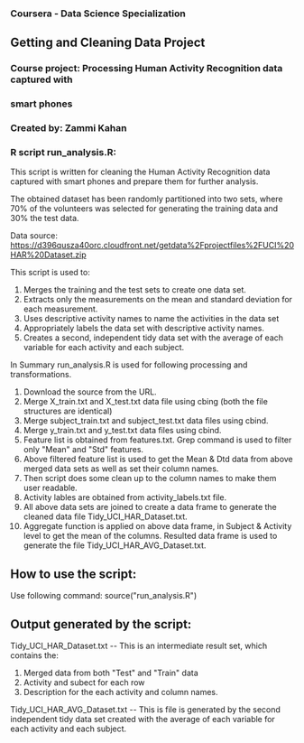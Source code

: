 ### Coursera - Data Science Specialization
## Getting and Cleaning Data Project

### Course project: Processing Human Activity Recognition data captured with
### smart phones
### Created by: Zammi Kahan

### R script run_analysis.R: 

 This script is written for cleaning the Human Activity Recognition data captured with
 smart phones and prepare them for further analysis.

 The obtained dataset has been randomly partitioned into two sets, where 70% of the volunteers 
 was selected for generating the training data and 30% the test data. 

Data source: https://d396qusza40orc.cloudfront.net/getdata%2Fprojectfiles%2FUCI%20HAR%20Dataset.zip

This script is used to:
1. Merges the training and the test sets to create one data set.
2. Extracts only the measurements on the mean and standard deviation for each measurement. 
3. Uses descriptive activity names to name the activities in the data set
4. Appropriately labels the data set with descriptive activity names. 
5. Creates a second, independent tidy data set with the average of each variable for each activity and 
   each subject.

In Summary run_analysis.R is used for following processing and transformations.
1. Download the source from the URL.
2. Merge X_train.txt and X_test.txt data file using cbing (both the file structures are identical)
3. Merge subject_train.txt and subject_test.txt data files using cbind.
4. Merge y_train.txt and y_test.txt data files using cbind.
5. Feature list is obtained from features.txt. Grep command is used to filter only "Mean" and "Std" features.
6. Above filtered feature list is used to get the Mean & Dtd data from above merged data sets as well as set their column names.
7. Then script does some clean up to the column names to make them user readable.
8. Activity lables are obtained from activity_labels.txt file.
9. All above data sets are joined to create a data frame to generate the cleaned data file Tidy_UCI_HAR_Dataset.txt.
10. Aggregate function is applied on above data frame, in Subject & Activity level to get the mean of the columns. Resulted data frame is used to generate the file Tidy_UCI_HAR_AVG_Dataset.txt.


How to use the script:
----------------------
Use following command: source("run_analysis.R")


Output generated by the script:
-------------------------------
Tidy_UCI_HAR_Dataset.txt -- 
This is an intermediate result set, which contains the:
1. Merged data from both "Test" and "Train" data
2. Activity and subect for each row
3. Description for the each activity and column names. 

Tidy_UCI_HAR_AVG_Dataset.txt -- 
This is file is generated by the second independent tidy data set created with the average of each variable for each activity and each subject. 

